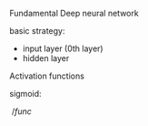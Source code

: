 Fundamental Deep neural network



basic strategy:

+ input layer (0th layer)
+ hidden layer

Activation functions

sigmoid:

​	$/func$

